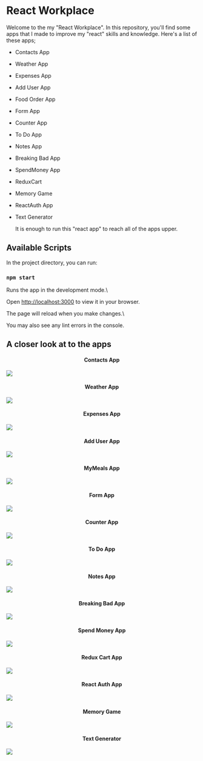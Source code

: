 # React Workplace

Welcome to the my "React Workplace". In this repository, you'll find some apps that I made to improve my "react" skills and knowledge. Here's a list of these apps;

- Contacts App
- Weather App
- Expenses App
- Add User App
- Food Order App
- Form App
- Counter App
- To Do App
- Notes App
- Breaking Bad App
- SpendMoney App
- ReduxCart
- Memory Game
- ReactAuth App
- Text Generator

  It is enough to run this "react app" to reach all of the apps upper.

## Available Scripts

In the project directory, you can run:

### `npm start`

Runs the app in the development mode.\

Open [http://localhost:3000](http://localhost:3000) to view it in your browser.

The page will reload when you make changes.\

You may also see any lint errors in the console.

## A closer look at to the apps

  <h4 align="center">Contacts App</h4> 
  
<img src="https://raw.githubusercontent.com/thenesern/React-Workplace/master/src/components/Assets/Images/Contacts%20App/contacts-app.png">

  <h4 align="center">Weather App</h4>

<img src="https://raw.githubusercontent.com/thenesern/React-Workplace/master/src/components/Assets/Images/Weather%20App/weather-app.png">

  <h4 align="center">Expenses App</h4>

<img src="https://raw.githubusercontent.com/thenesern/React-Workplace/master/src/components/Assets/Images/Expenses%20App/expenses-app.png">

  <h4 align="center">Add User App</h4>

<img src="https://raw.githubusercontent.com/thenesern/React-Workplace/master/src/components/Assets/Images/AddUser%20App/adduser-app.png">

  <h4 align="center">MyMeals App</h4>

<img src="https://raw.githubusercontent.com/thenesern/React-Workplace/master/src/components/Assets/Images/MyMeals%20App/mymeals-app.png">

  <h4 align="center">Form App</h4>

<img src="https://raw.githubusercontent.com/thenesern/React-Workplace/master/src/components/Assets/Images/FormApp/FormApp.png">

  <h4 align="center">Counter App</h4>

<img src="https://raw.githubusercontent.com/thenesern/React-Workplace/master/src/components/Assets/Images/ReduxCounter/CounterApp.png">

  <h4 align="center">To Do App</h4>

<img src="https://raw.githubusercontent.com/thenesern/React-Workplace/master/src/components/Assets/Images/ReduxToDoApp/ToDoApp.png">

  <h4 align="center">Notes App</h4>

<img src="https://raw.githubusercontent.com/thenesern/React-Workplace/master/src/components/Assets/Images/NotesApp/NotesApp.png">

  <h4 align="center">Breaking Bad App</h4>

<img src="https://raw.githubusercontent.com/thenesern/React-Workplace/master/src/components/Assets/Images/BreakingBadApp/BreakingBadApp.png">

  <h4 align="center">Spend Money App</h4>

<img src="https://raw.githubusercontent.com/thenesern/React-Workplace/master/src/components/Assets/Images/SpendMoneyApp/SpendMoneyApp.png">

  <h4 align="center">Redux Cart App</h4>

<img src="https://raw.githubusercontent.com/thenesern/React-Workplace/master/src/components/Assets/Images/ReduxCart/ReduxCart.png">

  <h4 align="center">React Auth App</h4>

<img src="https://raw.githubusercontent.com/thenesern/React-Workplace/master/src/components/Assets/Images/ReactAuth/ReactAuth.png">

  <h4 align="center">Memory Game</h4>

<img src="https://raw.githubusercontent.com/thenesern/React-Workplace/master/src/components/Assets/Images/MemoryGame/MemoryGame.png">

  <h4 align="center">Text Generator</h4>

<img src="https://raw.githubusercontent.com/thenesern/React-Workplace/master/src/components/Assets/Images/TextGenerator/TextGenerator.png">
